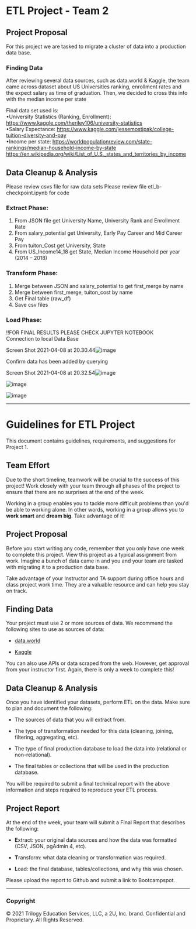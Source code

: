 # ETL Project - Team 2

## Project Proposal
For this project we are tasked to migrate a cluster of data into a production data base.

### Finding Data
After reviewing several data sources, such as data.world & Kaggle, the team came across dataset about US Universities ranking, enrollment rates and the expect salary as time of graduation. Then, we decided to cross this info with the median income per state

Final data set used is:  
 •University Statistics (Ranking, Enrollment):  https://www.kaggle.com/theriley106/university-statistics  
 •Salary Expectance: https://www.kaggle.com/jessemostipak/college-tuition-diversity-and-pay  
 •Income per state: https://worldpopulationreview.com/state-rankings/median-household-income-by-state  
  https://en.wikipedia.org/wiki/List_of_U.S._states_and_territories_by_income  

## Data Cleanup & Analysis
Please review csvs file for raw data sets
Please review file etl_b-checkpoint.ipynb for code

### Extract Phase: 
1.	From JSON file get University Name, University Rank and Enrollment Rate
2.	From salary_potential get University, Early Pay Career and Mid Career Pay
3.	From tuiton_Cost get University, State
4.	From US_Income14_18 get State, Median Income Household per year (2014 – 2018)

### Transform Phase:
1.	Merge between JSON and salary_potential to get first_merge by name
2.	Merge between first_merge, tuiton_cost by name
3.	Get Final table (raw_df)
4.	Save csv files

### Load Phase:
!!FOR FINAL RESULTS PLEASE CHECK JUPYTER NOTEBOOK  
Connection to local Data Base

Screen Shot 2021-04-08 at 20.30.44![image](https://user-images.githubusercontent.com/75657316/114115962-6ff2a500-98a9-11eb-9000-e7b0b7bcd9c5.png)

Confirm data has been added by querying  

Screen Shot 2021-04-08 at 20.32.54![image](https://user-images.githubusercontent.com/75657316/114116094-a0d2da00-98a9-11eb-8083-307c2c29663c.png)  

![image](https://user-images.githubusercontent.com/75657316/114116016-8698fc00-98a9-11eb-9c28-1f17fed9d33b.png)

![image](https://user-images.githubusercontent.com/75512037/114224039-2ac88480-9936-11eb-86a9-54912432f53f.png)



_____________________________________________________________
# Guidelines for ETL Project

This document contains guidelines, requirements, and suggestions for Project 1.

## Team Effort

Due to the short timeline, teamwork will be crucial to the success of this project! Work closely with your team through all phases of the project to ensure that there are no surprises at the end of the week.

Working in a group enables you to tackle more difficult problems than you'd be able to working alone. In other words, working in a group allows you to **work smart** and **dream big**. Take advantage of it!

## Project Proposal

Before you start writing any code, remember that you only have one week to complete this project. View this project as a typical assignment from work. Imagine a bunch of data came in and you and your team are tasked with migrating it to a production data base.

Take advantage of your Instructor and TA support during office hours and class project work time. They are a valuable resource and can help you stay on track.

## Finding Data

Your project must use 2 or more sources of data. We recommend the following sites to use as sources of data:

* [data.world](https://data.world/)

* [Kaggle](https://www.kaggle.com/)

You can also use APIs or data scraped from the web. However, get approval from your instructor first. Again, there is only a week to complete this!

## Data Cleanup & Analysis

Once you have identified your datasets, perform ETL on the data. Make sure to plan and document the following:

* The sources of data that you will extract from.

* The type of transformation needed for this data (cleaning, joining, filtering, aggregating, etc).

* The type of final production database to load the data into (relational or non-relational).

* The final tables or collections that will be used in the production database.

You will be required to submit a final technical report with the above information and steps required to reproduce your ETL process.

## Project Report

At the end of the week, your team will submit a Final Report that describes the following:

* **E**xtract: your original data sources and how the data was formatted (CSV, JSON, pgAdmin 4, etc).

* **T**ransform: what data cleaning or transformation was required.

* **L**oad: the final database, tables/collections, and why this was chosen.

Please upload the report to Github and submit a link to Bootcampspot.

- - -

### Copyright

© 2021 Trilogy Education Services, LLC, a 2U, Inc. brand. Confidential and Proprietary. All Rights Reserved.
